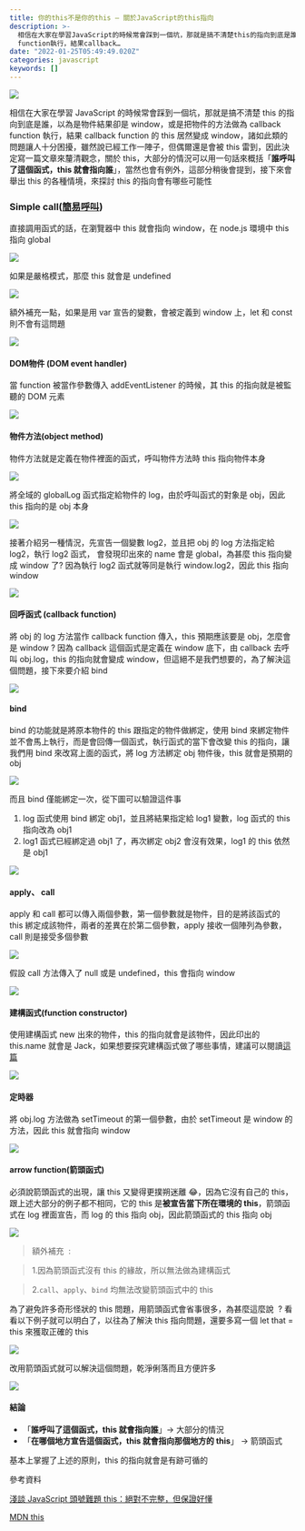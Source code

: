 ```yaml
---
title: 你的this不是你的this — 關於JavaScript的this指向
description: >-
  相信在大家在學習JavaScript的時候常會踩到一個坑，那就是搞不清楚this的指向到底是誰，以為是物件結果卻是window，或是把物件的方法做為callback
  function執行，結果callback…
date: "2022-01-25T05:49:49.020Z"
categories: javascript
keywords: []
---
```


![](/img/1__IHkXB8NWvfzb3kNtRoca9w.jpeg)

相信在大家在學習 JavaScript 的時候常會踩到一個坑，那就是搞不清楚 this 的指向到底是誰，以為是物件結果卻是 window，或是把物件的方法做為 callback function 執行，結果 callback function 的 this 居然變成 window，諸如此類的問題讓人十分困擾，雖然說已經工作一陣子，但偶爾還是會被 this 雷到，因此決定寫一篇文章來釐清觀念，關於 this，大部分的情況可以用一句話來概括「**誰呼叫了這個函式，this 就會指向誰**」，當然也會有例外，這部分稍後會提到，接下來會舉出 this 的各種情境，來探討 this 的指向會有哪些可能性

### Simple call([簡易呼叫](https://developer.mozilla.org/zh-TW/docs/Web/JavaScript/Reference/Operators/this#%E7%B0%A1%E6%98%93%E5%91%BC%E5%8F%AB "Permalink to 簡易呼叫"))

直接調用函式的話，在瀏覽器中 this 就會指向 window，在 node.js 環境中 this 指向 global

![](/img/1__GV6iYD__peUf7NKrGtCThBQ.png)

如果是嚴格模式，那麼 this 就會是 undefined

![](/img/1__rEkO__GJRgQLYNaXiptLx2Q.png)

額外補充一點，如果是用 var 宣告的變數，會被定義到 window 上，let 和 const 則不會有這問題

![](/img/1__hal90JOZQsHUxFlAoWKC4w.png)

#### DOM**物件 (**DOM event handler**)**

當 function 被當作參數傳入 addEventListener 的時候，其 this 的指向就是被監聽的 DOM 元素

![](/img/1__06pPsnXdV87A__DLeE4Zdsw.png)

#### 物件方法(object method)

物件方法就是定義在物件裡面的函式，呼叫物件方法時 this 指向物件本身

![](/img/1__KMpeC__w6LRZfcH7rx3jLBQ.png)

將全域的 globalLog 函式指定給物件的 log，由於呼叫函式的對象是 obj，因此 this 指向的是 obj 本身

![](/img/1__dLu3MwTFEdbU582HEzfjDg.png)

接著介紹另一種情況，先宣告一個變數 log2，並且把 obj 的 log 方法指定給 log2，執行 log2 函式， 會發現印出來的 name 會是 global，為甚麼 this 指向變成 window 了? 因為執行 log2 函式就等同是執行 window.log2，因此 this 指向 window

![](/img/1__Gy2T__s8Q4j9XDQwd6EgHVA.png)

#### 回呼函式 (**callback function)**

將 obj 的 log 方法當作 callback function 傳入，this 預期應該要是 obj，怎麼會是 window ? 因為 callback 這個函式是定義在 window 底下，由 callback 去呼叫 obj.log，this 的指向就會變成 window，但這絕不是我們想要的，為了解決這個問題，接下來要介紹 bind

![](/img/1__RStGGuVI7MTyIH6mpGjZ5w.png)

#### bind

bind 的功能就是將原本物件的 this 跟指定的物件做綁定，使用 bind 來綁定物件並不會馬上執行，而是會回傳一個函式，執行函式的當下會改變 this 的指向，讓我們用 bind 來改寫上面的函式，將 log 方法綁定 obj 物件後，this 就會是預期的 obj

![](/img/1__Vz3e5FHe2IWlnZLu79MjBA.png)

而且 bind 僅能綁定一次，從下圖可以驗證這件事

1.  log 函式使用 bind 綁定 obj1，並且將結果指定給 log1 變數，log 函式的 this 指向改為 obj1
2.  log1 函式已經綁定過 obj1 了，再次綁定 obj2 會沒有效果，log1 的 this 依然是 obj1

![](/img/1__hk74puiRvtZqJPRqM__qcrQ.png)

#### apply、 call

apply 和 call 都可以傳入兩個參數，第一個參數就是物件，目的是將該函式的 this 綁定成該物件，兩者的差異在於第二個參數，apply 接收一個陣列為參數，call 則是接受多個參數

![](/img/1__tudlxnSk92JkT__NtF1DSrw.png)

假設 call 方法傳入了 null 或是 undefined，this 會指向 window

![](/img/1__GLJ3X29QgzAHiJ__4MTAf1w.png)

#### 建構函式(function constructor)

使用建構函式 new 出來的物件，this 的指向就會是該物件，因此印出的 this.name 就會是 Jack，如果想要探究建構函式做了哪些事情，建議可以閱讀[這篇](https://medium.com/coding-hot-pot/%E6%88%91%E5%80%91%E6%98%AF%E7%94%9A%E9%BA%BC%E9%97%9C%E4%BF%82-%E9%97%9C%E6%96%BCjavascript%E5%8E%9F%E5%9E%8B%E9%8F%88-prototype-chain-d60e77b69649)

![](/img/1__fsPMpFkJ3tVMAZs____VuFIA.png)

#### 定時器

將 obj.log 方法做為 setTimeout 的第一個參數，由於 setTimeout 是 window 的方法，因此 this 就會指向 window

![](/img/1__fwAMVGJ9__I7THtYdUzrvOg.png)

#### arrow function(箭頭函式)

必須說箭頭函式的出現，讓 this 又變得更撲朔迷離 😂，因為它沒有自己的 this，跟上述大部分的例子都不相同，它的 this 是**被宣告當下所在環境的 this**，箭頭函式在 log 裡面宣告，而 log 的 this 指向 obj，因此箭頭函式的 this 指向 obj

![](/img/1__1YM28THIg8deXx3__e1vo__g.png)

> 額外補充  :

> 1.因為箭頭函式沒有 this 的緣故，所以無法做為建構函式

> 2.`call`、`apply`、`bind` 均無法改變箭頭函式中的 this

為了避免許多奇形怪狀的 this 問題，用箭頭函式會省事很多，為甚麼這麼說  ? 看看以下例子就可以明白了，以往為了解決 this 指向問題，還要多寫一個 let that = this 來獲取正確的 this

![](/img/1__SYM8JHr77OTpYqsx6HXgRw.png)

改用箭頭函式就可以解決這個問題，乾淨俐落而且方便許多

![](/img/1____lO7zp49BwEHQs6lod1dpg.png)

#### 結論

- 「**誰呼叫了這個函式，this 就會指向誰**」→ 大部分的情況
- 「**在哪個地方宣告這個函式，this 就會指向那個地方的 this**」 → 箭頭函式

基本上掌握了上述的原則，this 的指向就會是有跡可循的

參考資料

[淺談 JavaScript 頭號難題 this：絕對不完整，但保證好懂](https://blog.techbridge.cc/2019/02/23/javascript-this/)

[MDN this](https://developer.mozilla.org/zh-TW/docs/Web/JavaScript/Reference/Operators/this)
